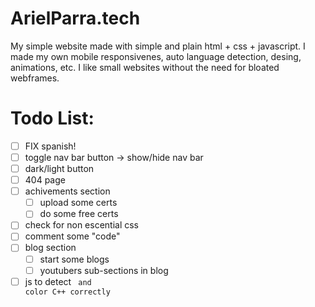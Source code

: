 # ArielParra.tech
My simple website made with simple and plain html + css + javascript.
I made my own mobile responsivenes, auto language detection, desing, animations, etc. 
I like small websites without the need for bloated webframes.

# Todo List:

- [ ] FIX spanish!
- [ ] toggle nav bar button -> show/hide nav bar
- [ ] dark/light button 
- [ ] 404 page
- [ ] achivements section
    - [ ] upload some certs
    - [ ] do some free certs
- [ ] check for non escential css
- [ ] comment some "code"
- [ ] blog section
    - [ ] start some blogs
    - [ ] youtubers sub-sections in blog
- [ ] js to detect <code class="C++"> and color C++ correctly